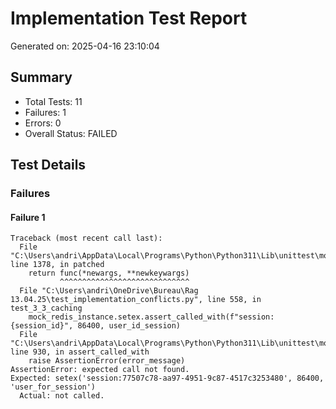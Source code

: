 # Implementation Test Report
Generated on: 2025-04-16 23:10:04

## Summary
- Total Tests: 11
- Failures: 1
- Errors: 0
- Overall Status: FAILED

## Test Details

### Failures

#### Failure 1
```
Traceback (most recent call last):
  File "C:\Users\andri\AppData\Local\Programs\Python\Python311\Lib\unittest\mock.py", line 1378, in patched
    return func(*newargs, **newkeywargs)
           ^^^^^^^^^^^^^^^^^^^^^^^^^^^^^
  File "C:\Users\andri\OneDrive\Bureau\Rag 13.04.25\test_implementation_conflicts.py", line 558, in test_3_3_caching
    mock_redis_instance.setex.assert_called_with(f"session:{session_id}", 86400, user_id_session)
  File "C:\Users\andri\AppData\Local\Programs\Python\Python311\Lib\unittest\mock.py", line 930, in assert_called_with
    raise AssertionError(error_message)
AssertionError: expected call not found.
Expected: setex('session:77507c78-aa97-4951-9c87-4517c3253480', 86400, 'user_for_session')
  Actual: not called.

```
